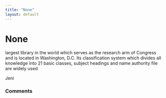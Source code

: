 ```yaml
---
title: "None"
layout: default
---
```

None
=====================
largest library in the world which serves as the research arm of
Congress and is located in Washington, D.C. Its classification system
which divides all knowledge into 21 basic classes, subject headings and
name authority file are widely used

Jeni

### Comments ###


